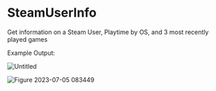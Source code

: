 # SteamUserInfo
Get information on a Steam User, Playtime by OS, and 3 most recently played games

Example Output:

![Untitled](https://github.com/timiwashima/SteamuserInfo/assets/52045865/7e5912de-2115-4db7-8dcd-1c79cb5f2be9)

![Figure 2023-07-05 083449](https://github.com/timiwashima/SteamUserInfo/assets/52045865/9e01e9c5-c87d-494a-820b-4b8076a699ab)
